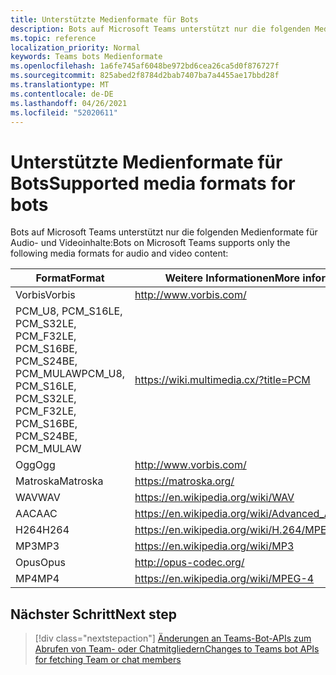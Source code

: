 ```yaml
---
title: Unterstützte Medienformate für Bots
description: Bots auf Microsoft Teams unterstützt nur die folgenden Medienformate für Audio- und Videoinhalte.
ms.topic: reference
localization_priority: Normal
keywords: Teams bots Medienformate
ms.openlocfilehash: 1a6fe745af6048be972bd6cea26ca5d0f876727f
ms.sourcegitcommit: 825abed2f8784d2bab7407ba7a4455ae17bbd28f
ms.translationtype: MT
ms.contentlocale: de-DE
ms.lasthandoff: 04/26/2021
ms.locfileid: "52020611"
---
```

# <a name="supported-media-formats-for-bots"></a><span data-ttu-id="0f8f9-104">Unterstützte Medienformate für Bots</span><span class="sxs-lookup"><span data-stu-id="0f8f9-104">Supported media formats for bots</span></span>

<span data-ttu-id="0f8f9-105">Bots auf Microsoft Teams unterstützt nur die folgenden Medienformate für Audio- und Videoinhalte:</span><span class="sxs-lookup"><span data-stu-id="0f8f9-105">Bots on Microsoft Teams supports only the following media formats for audio and video content:</span></span>

| <span data-ttu-id="0f8f9-106">Format</span><span class="sxs-lookup"><span data-stu-id="0f8f9-106">Format</span></span> | <span data-ttu-id="0f8f9-107">Weitere Informationen</span><span class="sxs-lookup"><span data-stu-id="0f8f9-107">More information</span></span> |
| --- | --- |
| <span data-ttu-id="0f8f9-108">Vorbis</span><span class="sxs-lookup"><span data-stu-id="0f8f9-108">Vorbis</span></span> | http://www.vorbis.com/ |
| <span data-ttu-id="0f8f9-109">PCM_U8, PCM_S16LE, PCM_S32LE, PCM_F32LE, PCM_S16BE, PCM_S24BE, PCM_MULAW</span><span class="sxs-lookup"><span data-stu-id="0f8f9-109">PCM_U8, PCM_S16LE, PCM_S32LE, PCM_F32LE, PCM_S16BE, PCM_S24BE, PCM_MULAW</span></span> | https://wiki.multimedia.cx/?title=PCM |
| <span data-ttu-id="0f8f9-110">Ogg</span><span class="sxs-lookup"><span data-stu-id="0f8f9-110">Ogg</span></span> | http://www.vorbis.com/ |
| <span data-ttu-id="0f8f9-111">Matroska</span><span class="sxs-lookup"><span data-stu-id="0f8f9-111">Matroska</span></span> | https://matroska.org/ |
| <span data-ttu-id="0f8f9-112">WAV</span><span class="sxs-lookup"><span data-stu-id="0f8f9-112">WAV</span></span> | https://en.wikipedia.org/wiki/WAV |
| <span data-ttu-id="0f8f9-113">AAC</span><span class="sxs-lookup"><span data-stu-id="0f8f9-113">AAC</span></span> | https://en.wikipedia.org/wiki/Advanced_Audio_Coding |
| <span data-ttu-id="0f8f9-114">H264</span><span class="sxs-lookup"><span data-stu-id="0f8f9-114">H264</span></span> | https://en.wikipedia.org/wiki/H.264/MPEG-4_AVC |
| <span data-ttu-id="0f8f9-115">MP3</span><span class="sxs-lookup"><span data-stu-id="0f8f9-115">MP3</span></span> | https://en.wikipedia.org/wiki/MP3 |
| <span data-ttu-id="0f8f9-116">Opus</span><span class="sxs-lookup"><span data-stu-id="0f8f9-116">Opus</span></span> | http://opus-codec.org/ |
| <span data-ttu-id="0f8f9-117">MP4</span><span class="sxs-lookup"><span data-stu-id="0f8f9-117">MP4</span></span> | https://en.wikipedia.org/wiki/MPEG-4 |

## <a name="next-step"></a><span data-ttu-id="0f8f9-118">Nächster Schritt</span><span class="sxs-lookup"><span data-stu-id="0f8f9-118">Next step</span></span>

> [!div class="nextstepaction"]
> [<span data-ttu-id="0f8f9-119">Änderungen an Teams-Bot-APIs zum Abrufen von Team- oder Chatmitgliedern</span><span class="sxs-lookup"><span data-stu-id="0f8f9-119">Changes to Teams bot APIs for fetching Team or chat members</span></span>](~/resources/team-chat-member-api-changes.md)
